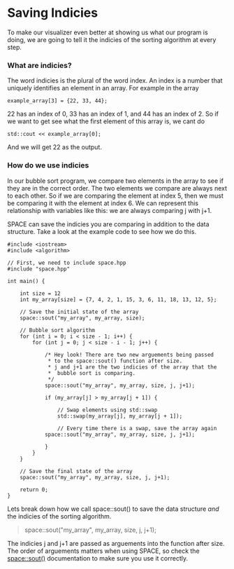 # Saving Indicies

To make our visualizer even better at showing us what our program is doing, 
we are going to tell it the indicies of the sorting algorithm at every 
step.

### What are indicies?

The word indicies is the plural of the word index. An index is a number that 
uniquely identifies an element in an array. For example in the array 

	example_array[3] = {22, 33, 44};

22 has an index of 0, 33 has an index of 1, and 44 has an index of 2.
So if we want to get see what the first element of this array is, we cant 
do

	std::cout << example_array[0];

And we will get 22 as the output.

### How do we use indicies

In our bubble sort program, we compare two elements in the array to see if 
they are in the correct order. The two elements we compare are always next 
to each other. So if we are comparing the element at index 5, then we must 
be comparing it with the element at index 6. We can represent this 
relationship with variables like this: we are always comparing j with j+1. 

SPACE can save the indicies you are comparing in addition to the data 
structure. Take a look at the example code to see how we do this.


	#include <iostream>
	#include <algorithm>

	// First, we need to include space.hpp
	#include "space.hpp"

	int main() {

		int size = 12
	    int my_array[size] = {7, 4, 2, 1, 15, 3, 6, 11, 18, 13, 12, 5};

	    // Save the initial state of the array
	    space::sout("my_array", my_array, size);

	    // Bubble sort algorithm
	    for (int i = 0; i < size - 1; i++) {
	        for (int j = 0; j < size - i - 1; j++) {

				/* Hey look! There are two new arguements being passed
				 * to the space::sout() function after size.
				 * j and j+1 are the two indicies of the array that the 
				 *  bubble sort is comparing.
				 */
				space::sout("my_array", my_array, size, j, j+1);
	        
	            if (my_array[j] > my_array[j + 1]) {
	            
	                // Swap elements using std::swap
	                std::swap(my_array[j], my_array[j + 1]);

	                // Every time there is a swap, save the array again
				space::sout("my_array", my_array, size, j, j+1);
	                
	            }
	        }
	    }

	    // Save the final state of the array
		space::sout("my_array", my_array, size, j, j+1);

	    return 0;
	}

Lets break down how we call space::sout() to save the data structure 
*and* the indicies of the sorting algorithm.

> space::sout("my_array", my_array, size, j, j+1);

The indicies j and j+1 are passed as arguements into the function after 
size. The order of arguements matters when using SPACE, so check the 
[space::sout()](space-sout.md) documentation to make sure you use it 
correctly.

